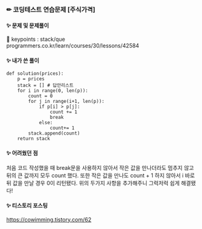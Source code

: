 ### ✏ 코딩테스트 연습문제 [주식가격]

#### ✨ 문제 및 문제풀이
🔑 keypoints : stack/que
programmers.co.kr/learn/courses/30/lessons/42584

#### ✨ 내가 쓴 풀이

``` python3
def solution(prices):
    p = prices 
    stack = [] # 답안리스트
    for i in range(0, len(p)):
        count = 0 
        for j in range(i+1, len(p)):
            if p[i] > p[j]:
                count += 1
                break
            else:
                count+= 1
        stack.append(count)
    return stack
```

#### ✨ 어려웠던 점
처음 코드 작성했을 때 break문을 사용하지 않아서 작은 값을 만나더라도 멈추지 않고 뒤의 큰 값까지 모두 count 했다.
또한 작은 값을 만나도 count + 1 하지 않아서 i 바로 뒤 값을 만날 경우 0이 리턴됐다.
위의 두가지 사항을 추가해주니 그럭저럭 쉽게 해결됐다!

#### ✨ 티스토리 포스팅
https://cowimming.tistory.com/62
